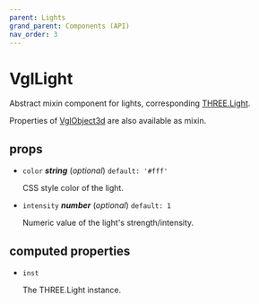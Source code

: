 ```yaml
---
parent: Lights
grand_parent: Components (API)
nav_order: 3
---
```

# VglLight

Abstract mixin component for lights,
corresponding [THREE.Light](https://threejs.org/docs/index.html#api/lights/Light).

Properties of [VglObject3d](../core/vgl-object3d) are also available as mixin. 

## props 

- `color` ***string*** (*optional*) `default: '#fff'` 

  CSS style color of the light. 

- `intensity` ***number*** (*optional*) `default: 1` 

  Numeric value of the light's strength/intensity. 

## computed properties 

- `inst` 

  The THREE.Light instance. 

